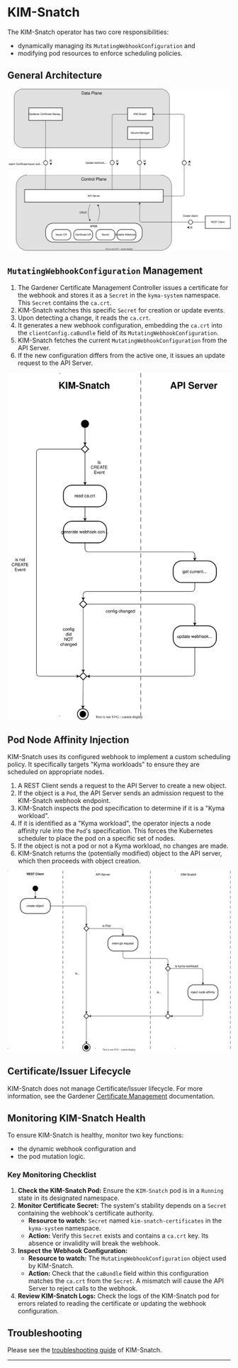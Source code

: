# KIM-Snatch

The KIM-Snatch operator has two core responsibilities: 
- dynamically managing its `MutatingWebhookConfiguration` and 
- modifying pod resources to enforce scheduling policies.

## General Architecture

![Data Model for Certificate and Webhook](./assets/block_diagram.svg)

## `MutatingWebhookConfiguration` Management

1.  The Gardener Certificate Management Controller issues a certificate for the webhook and stores it as a `Secret` in the `kyma-system` namespace. This `Secret` contains the `ca.crt`.
2.  KIM-Snatch watches this specific `Secret` for creation or update events.
3.  Upon detecting a change, it reads the `ca.crt`.
4.  It generates a new webhook configuration, embedding the `ca.crt` into the `clientConfig.caBundle` field of its `MutatingWebhookConfiguration`.
5.  KIM-Snatch fetches the current `MutatingWebhookConfiguration` from the API Server.
6.  If the new configuration differs from the active one, it issues an update request to the API Server.

![Webhook Configuration Update Flow](./assets/regenerate_webhook_configuration.svg)

## Pod Node Affinity Injection

KIM-Snatch uses its configured webhook to implement a custom scheduling policy. It specifically targets "Kyma workloads" to ensure they are scheduled on appropriate nodes.

1.  A REST Client sends a request to the API Server to create a new object.
2.  If the object is a `Pod`, the API Server sends an admission request to the KIM-Snatch webhook endpoint.
3.  KIM-Snatch inspects the pod specification to determine if it is a "Kyma workload".
4.  If it is identified as a "Kyma workload", the operator injects a node affinity rule into the `Pod`'s specification. This forces the Kubernetes scheduler to place the pod on a specific set of nodes.
5.  If the object is not a pod or not a Kyma workload, no changes are made.
6.  KIM-Snatch returns the (potentially modified) object to the API server, which then proceeds with object creation.

![Pod Mutation Flow](./assets/webhook.svg)

## Certificate/Issuer Lifecycle

KIM-Snatch does not manage Certificate/Issuer lifecycle.
For more information, see the Gardener [Certificate Management](https://github.com/gardener/cert-management) documentation.

## Monitoring KIM-Snatch Health

To ensure KIM-Snatch is healthy, monitor two key functions: 
- the dynamic webhook configuration and 
- the pod mutation logic.

### Key Monitoring Checklist

1.  **Check the KIM-Snatch Pod:** Ensure the `KIM-Snatch` pod is in a `Running` state in its designated namespace.
2.  **Monitor Certificate Secret:** The system's stability depends on a `Secret` containing the webhook's certificate authority.
    *   **Resource to watch:** `Secret` named `kim-snatch-certificates` in the `kyma-system` namespace.
    *   **Action:** Verify this `Secret` exists and contains a `ca.crt` key. Its absence or invalidity will break the webhook.
3.  **Inspect the Webhook Configuration:**
    *   **Resource to watch:** The `MutatingWebhookConfiguration` object used by KIM-Snatch.
    *   **Action:** Check that the `caBundle` field within this configuration matches the `ca.crt` from the `Secret`. A mismatch will cause the API Server to reject calls to the webhook.
4.  **Review KIM-Snatch Logs:** Check the logs of the KIM-Snatch pod for errors related to reading the certificate or updating the webhook configuration.

## Troubleshooting

Please see the [troubleshooting guide](./troubleshooting.md) of KIM-Snatch.

---
